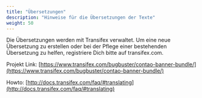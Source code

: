 ```yaml
---
title: "Übersetzungen"
description: "Hinweise für die Übersetzungen der Texte"
weight: 50
---
```


Die Übersetzungen werden mit Transifex verwaltet. Um eine neue Übersetzung zu erstellen oder bei der Pflege einer bestehenden Übersetzung zu helfen, registriere Dich bitte auf transifex.com.

Projekt Link: [https://www.transifex.com/bugbuster/contao-banner-bundle/](https://www.transifex.com/bugbuster/contao-banner-bundle/)

Howto: [http://docs.transifex.com/faq/#translating](http://docs.transifex.com/faq/#translating)

